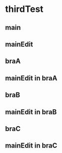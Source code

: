 # thirdTest

## main
## mainEdit

## braA

## mainEdit in braA

## braB
## mainEdit in braB

## braC
## mainEdit in braC

